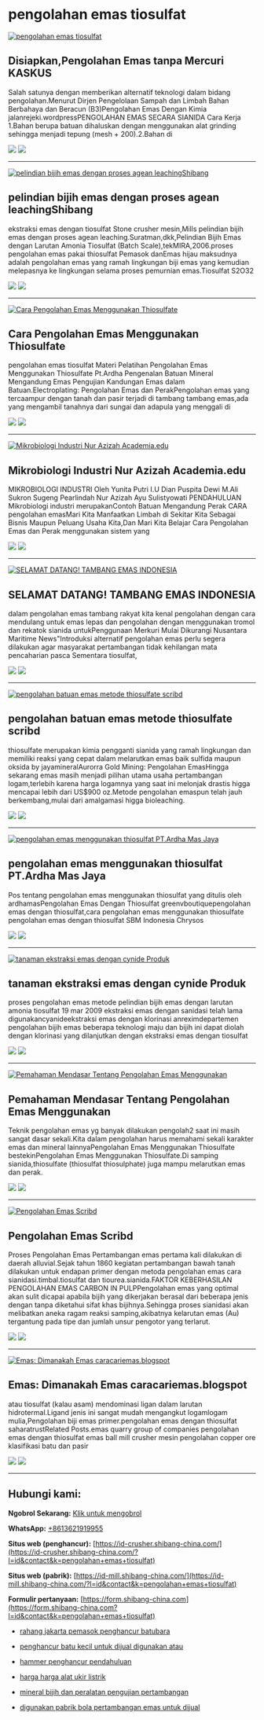 # pengolahan emas tiosulfat

<a href="https://swt.shibang-china.com/?l=id&img&k=pengolahan+emas+tiosulfat" target="_blank">![pengolahan emas tiosulfat](http://static.shibang-china.com/all-800x300/1006.jpg)</a>

## Disiapkan,Pengolahan Emas tanpa Mercuri KASKUS
Salah satunya dengan memberikan alternatif teknologi dalam bidang pengolahan.Menurut Dirjen Pengelolaan Sampah dan Limbah Bahan Berbahaya dan Beracun (B3)Pengolahan Emas Dengan Kimia jalanrejeki.wordpressPENGOLAHAN EMAS SECARA SIANIDA Cara Kerja 1.Bahan berupa batuan dihaluskan dengan menggunakan alat grinding sehingga menjadi tepung (mesh + 200).2.Bahan di


<a href="https://whatsapp.shibangsoft.com/WhatsApp.php" target="_blank" title="WhatsApp">![](http://static.shibang-china.com/icon/whatsapp.png)</a> <a href="https://swt.shibang-china.com/?l=id&icon&k=pengolahan+emas+tiosulfat" target="_blank">![](http://static.shibang-china.com/icon/chat-id.png)</a>

---

<a href="https://swt.shibang-china.com/?l=id&img&k=pengolahan+emas+tiosulfat" target="_blank">![pelindian bijih emas dengan proses agean leachingShibang](http://static.shibang-china.com/all-800x300/480.jpg)</a>

## pelindian bijih emas dengan proses agean leachingShibang
ekstraksi emas dengan tiosulfat Stone crusher mesin,Mills pelindian bijih emas dengan proses agean leaching.Suratman,dkk,Pelindian Bijih Emas dengan Larutan Amonia Tiosulfat (Batch Scale),tekMIRA,2006.proses pengolahan emas pakai thiosulfat Pemasok danEmas hijau maksudnya adalah pengolahan emas yang ramah lingkungan biji emas yang kemudian melepasnya ke lingkungan selama proses pemurnian emas.Tiosulfat S2O32


<a href="https://whatsapp.shibangsoft.com/WhatsApp.php" target="_blank" title="WhatsApp">![](http://static.shibang-china.com/icon/whatsapp.png)</a> <a href="https://swt.shibang-china.com/?l=id&icon&k=pengolahan+emas+tiosulfat" target="_blank">![](http://static.shibang-china.com/icon/chat-id.png)</a>

---

<a href="https://swt.shibang-china.com/?l=id&img&k=pengolahan+emas+tiosulfat" target="_blank">![Cara Pengolahan Emas Menggunakan Thiosulfate](http://static.shibang-china.com/all-800x300/56.jpg)</a>

## Cara Pengolahan Emas Menggunakan Thiosulfate
pengolahan emas tiosulfat Materi Pelatihan Pengolahan Emas Menggunakan Thiosulfate Pt.Ardha Pengenalan Batuan Mineral Mengandung Emas Pengujian Kandungan Emas dalam Batuan.Electroplating: Pengolahan Emas dan PerakPengolahan emas yang tercaampur dengan tanah dan pasir terjadi di tambang tambang emas,ada yang mengambil tanahnya dari sungai dan adapula yang menggali di


<a href="https://whatsapp.shibangsoft.com/WhatsApp.php" target="_blank" title="WhatsApp">![](http://static.shibang-china.com/icon/whatsapp.png)</a> <a href="https://swt.shibang-china.com/?l=id&icon&k=pengolahan+emas+tiosulfat" target="_blank">![](http://static.shibang-china.com/icon/chat-id.png)</a>

---

<a href="https://swt.shibang-china.com/?l=id&img&k=pengolahan+emas+tiosulfat" target="_blank">![Mikrobiologi Industri Nur Azizah Academia.edu](http://static.shibang-china.com/all-800x300/1287.jpg)</a>

## Mikrobiologi Industri Nur Azizah Academia.edu
MIKROBIOLOGI INDUSTRI Oleh Yunita Putri I.U Dian Puspita Dewi M.Ali Sukron Sugeng Pearlindah Nur Azizah Ayu Sulistyowati PENDAHULUAN Mikrobiologi industri merupakanContoh Batuan Mengandung Perak CARA pengolahan emasMari Kita Manfaatkan Limbah di Sekitar Kita Sebagai Bisnis Maupun Peluang Usaha Kita,Dan Mari Kita Belajar Cara Pengolahan Emas dan Perak menggunakan sistem yang


<a href="https://whatsapp.shibangsoft.com/WhatsApp.php" target="_blank" title="WhatsApp">![](http://static.shibang-china.com/icon/whatsapp.png)</a> <a href="https://swt.shibang-china.com/?l=id&icon&k=pengolahan+emas+tiosulfat" target="_blank">![](http://static.shibang-china.com/icon/chat-id.png)</a>

---

<a href="https://swt.shibang-china.com/?l=id&img&k=pengolahan+emas+tiosulfat" target="_blank">![SELAMAT DATANG! TAMBANG EMAS INDONESIA](http://static.shibang-china.com/all-800x300/1264.jpg)</a>

## SELAMAT DATANG! TAMBANG EMAS INDONESIA
dalam pengolahan emas tambang rakyat kita kenal pengolahan dengan cara mendulang untuk emas lepas dan pengolahan dengan menggunakan tromol dan rekatok sianida untukPenggunaan Merkuri Mulai Dikurangi Nusantara Maritime News"Introduksi alternatif pengolahan emas perlu segera dilakukan agar masyarakat pertambangan tidak kehilangan mata pencaharian pasca Sementara tiosulfat,


<a href="https://whatsapp.shibangsoft.com/WhatsApp.php" target="_blank" title="WhatsApp">![](http://static.shibang-china.com/icon/whatsapp.png)</a> <a href="https://swt.shibang-china.com/?l=id&icon&k=pengolahan+emas+tiosulfat" target="_blank">![](http://static.shibang-china.com/icon/chat-id.png)</a>

---

<a href="https://swt.shibang-china.com/?l=id&img&k=pengolahan+emas+tiosulfat" target="_blank">![pengolahan batuan emas metode thiosulfate scribd](http://static.shibang-china.com/all-800x300/1424.jpg)</a>

## pengolahan batuan emas metode thiosulfate scribd
thiosulfate merupakan kimia pengganti sianida yang ramah lingkungan dan memiliki reaksi yang cepat dalam melarutkan emas baik sulfida maupun oksida by jayamineralAurorra Gold Mining: Pengolahan EmasHingga sekarang emas masih menjadi pilihan utama usaha pertambangan logam,terlebih karena harga logamnya yang saat ini melonjak drastis higga mencapai lebih dari US$900 oz.Metode pengolahan emaspun telah jauh berkembang,mulai dari amalgamasi higga bioleaching.


<a href="https://whatsapp.shibangsoft.com/WhatsApp.php" target="_blank" title="WhatsApp">![](http://static.shibang-china.com/icon/whatsapp.png)</a> <a href="https://swt.shibang-china.com/?l=id&icon&k=pengolahan+emas+tiosulfat" target="_blank">![](http://static.shibang-china.com/icon/chat-id.png)</a>

---

<a href="https://swt.shibang-china.com/?l=id&img&k=pengolahan+emas+tiosulfat" target="_blank">![pengolahan emas menggunakan thiosulfat PT.Ardha Mas Jaya](http://static.shibang-china.com/all-800x300/112.jpg)</a>

## pengolahan emas menggunakan thiosulfat PT.Ardha Mas Jaya
Pos tentang pengolahan emas menggunakan thiosulfat yang ditulis oleh ardhamasPengolahan Emas Dengan Thiosulfat greenvboutiquepengolahan emas dengan thiosulfat,cara pengolahan emas menggunakan thiosulfate pengolahan emas dengan thiosulfat SBM Indonesia Chrysos


<a href="https://whatsapp.shibangsoft.com/WhatsApp.php" target="_blank" title="WhatsApp">![](http://static.shibang-china.com/icon/whatsapp.png)</a> <a href="https://swt.shibang-china.com/?l=id&icon&k=pengolahan+emas+tiosulfat" target="_blank">![](http://static.shibang-china.com/icon/chat-id.png)</a>

---

<a href="https://swt.shibang-china.com/?l=id&img&k=pengolahan+emas+tiosulfat" target="_blank">![tanaman ekstraksi emas dengan cynide Produk](http://static.shibang-china.com/all-800x300/1060.jpg)</a>

## tanaman ekstraksi emas dengan cynide Produk
proses pengolahan emas metode pelindian bijih emas dengan larutan amonia tiosulfat 19 mar 2009 ekstraksi emas dengan sanidasi telah lama digunakancyanideekstraksi emas dengan klorinasi anreximdepartemen pengolahan bijih emas beberapa teknologi maju dan bijih ini dapat diolah dengan klorinasi yang dilanjutkan dengan ekstraksi emas dengan tiosulfat


<a href="https://whatsapp.shibangsoft.com/WhatsApp.php" target="_blank" title="WhatsApp">![](http://static.shibang-china.com/icon/whatsapp.png)</a> <a href="https://swt.shibang-china.com/?l=id&icon&k=pengolahan+emas+tiosulfat" target="_blank">![](http://static.shibang-china.com/icon/chat-id.png)</a>

---

<a href="https://swt.shibang-china.com/?l=id&img&k=pengolahan+emas+tiosulfat" target="_blank">![Pemahaman Mendasar Tentang Pengolahan Emas Menggunakan](http://static.shibang-china.com/all-800x300/1248.jpg)</a>

## Pemahaman Mendasar Tentang Pengolahan Emas Menggunakan
Teknik pengolahan emas yg banyak dilakukan pengolah2 saat ini masih sangat dasar sekali.Kita dalam pengolahan harus memahami sekali karakter emas dan mineral lainnyaPengolahan Emas Menggunakan Thiosulfate bestekinPengolahan Emas Menggunakan Thiosulfate.Di samping sianida,thiosulfate (thiosulfat thiosulphate) juga mampu melarutkan emas dan perak.


<a href="https://whatsapp.shibangsoft.com/WhatsApp.php" target="_blank" title="WhatsApp">![](http://static.shibang-china.com/icon/whatsapp.png)</a> <a href="https://swt.shibang-china.com/?l=id&icon&k=pengolahan+emas+tiosulfat" target="_blank">![](http://static.shibang-china.com/icon/chat-id.png)</a>

---

<a href="https://swt.shibang-china.com/?l=id&img&k=pengolahan+emas+tiosulfat" target="_blank">![Pengolahan Emas Scribd](http://static.shibang-china.com/all-800x300/892.jpg)</a>

## Pengolahan Emas Scribd
Proses Pengolahan Emas Pertambangan emas pertama kali dilakukan di daerah alluvial.Sejak tahun 1860 kegiatan pertambangan bawah tanah dilakukan untuk endapan primer dengan metoda pengolahan emas cara sianidasi.timbal.tiosulfat dan tiourea.sianida.FAKTOR KEBERHASILAN PENGOLAHAN EMAS CARBON IN PULPPengolahan emas yang optimal akan sulit dicapai apabila bijih yang dikerjakan berasal dari beberapa jenis dengan tanpa diketahui sifat khas bijihnya.Sehingga proses sianidasi akan melibatkan aneka ragam reaksi samping,akibatnya kelarutan emas (Au) tergantung pada tipe dan jumlah unsur pengotor yang terlarut.


<a href="https://whatsapp.shibangsoft.com/WhatsApp.php" target="_blank" title="WhatsApp">![](http://static.shibang-china.com/icon/whatsapp.png)</a> <a href="https://swt.shibang-china.com/?l=id&icon&k=pengolahan+emas+tiosulfat" target="_blank">![](http://static.shibang-china.com/icon/chat-id.png)</a>

---

<a href="https://swt.shibang-china.com/?l=id&img&k=pengolahan+emas+tiosulfat" target="_blank">![Emas: Dimanakah Emas caracariemas.blogspot](http://static.shibang-china.com/all-800x300/802.jpg)</a>

## Emas: Dimanakah Emas caracariemas.blogspot
atau tiosulfat (kalau asam) mendominasi ligan dalam larutan hidrotermal.Ligand jenis ini sangat mudah mengangkut logamlogam mulia,Pengolahan biji emas primer.pengolahan emas dengan thiosulfat saharatrustRelated Posts.emas quarry group of companies pengolahan emas dengan thiosulfat emas ball mill crusher mesin pengolahan copper ore klasifikasi batu dan pasir


<a href="https://whatsapp.shibangsoft.com/WhatsApp.php" target="_blank" title="WhatsApp">![](http://static.shibang-china.com/icon/whatsapp.png)</a> <a href="https://swt.shibang-china.com/?l=id&icon&k=pengolahan+emas+tiosulfat" target="_blank">![](http://static.shibang-china.com/icon/chat-id.png)</a>

---
## Hubungi kami:

**Ngobrol Sekarang:** [Klik untuk mengobrol](https://swt.shibang-china.com?l=id&contact&k=pengolahan+emas+tiosulfat)

**WhatsApp:**  [+8613621919955](https://whatsapp.shibangsoft.com/WhatsApp.php)

**Situs web (penghancur):** [https://id-crusher.shibang-china.com/](https://id-crusher.shibang-china.com/?l=id&contact&k=pengolahan+emas+tiosulfat)

**Situs web (pabrik):** [https://id-mill.shibang-china.com/](https://id-mill.shibang-china.com/?l=id&contact&k=pengolahan+emas+tiosulfat)

**Formulir pertanyaan:** [https://form.shibang-china.com](https://form.shibang-china.com?l=id&contact&k=pengolahan+emas+tiosulfat)

* [rahang jakarta pemasok penghancur batubara](../33/rahang%20jakarta%20pemasok%20penghancur%20batubara.md)

* [penghancur batu kecil untuk dijual digunakan atau](../37/penghancur%20batu%20kecil%20untuk%20dijual%20digunakan%20atau.md)

* [hammer penghancur pendahuluan](../38/hammer%20penghancur%20pendahuluan.md)

* [harga harga alat ukir listrik](../38/harga%20harga%20alat%20ukir%20listrik.md)

* [mineral bijih dan peralatan pengujian pertambangan](../32/mineral%20bijih%20dan%20peralatan%20pengujian%20pertambangan.md)

* [digunakan pabrik bola pertambangan emas untuk dijual](../40/digunakan%20pabrik%20bola%20pertambangan%20emas%20untuk%20dijual.md)